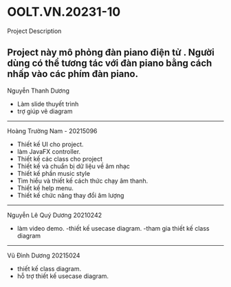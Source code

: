 # OOLT.VN.20231-10
Project Description 

Project này mô phỏng đàn piano điện tử . Người dùng có thể tương tác với đàn piano 
bằng cách nhấp vào các phím đàn piano.
------------------------------------------------------------------------
Nguyễn Thanh Dương
- Làm slide thuyết trình
- trợ giúp vẽ diagram
- ----------------------------------------------------------------------
Hoàng Trường Nam - 20215096
- Thiết kế UI cho project. 
- làm JavaFX controller. 
- Thiết kế các class cho project
- Thiết kế và chuẩn bị dữ liệu về âm nhạc
- Thiết kế phần music style
- Tìm hiểu và thiết kế cách thức chạy âm thanh.
- Thiết kế help menu.
- Thiết kế chức năng thay đổi âm lượng
- ----------------------------------------------------------------------
Nguyễn Lê Quý Dương 20210242
- làm video demo.
-thiết kế usecase diagram.
-tham gia thiết kế class diagram
- ----------------------------------------------------------------------
Vũ Đình Dương 20215024
- thiết kế class diagram.
- hỗ trợ thiết kế usecase diagram.
